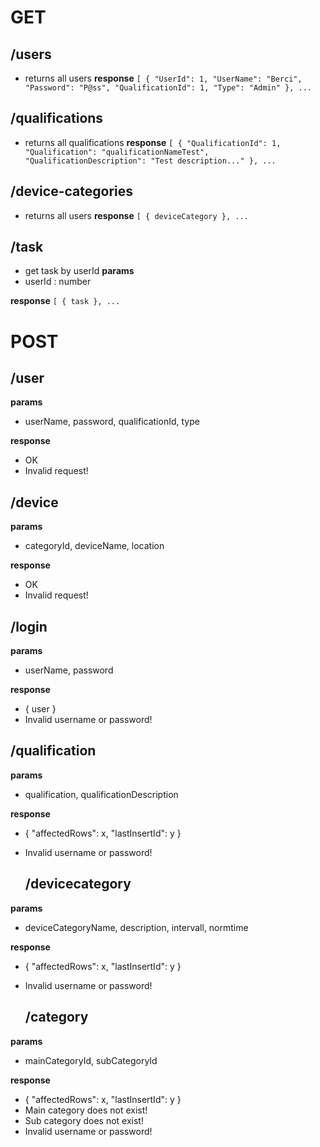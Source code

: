 # GET 

## /users
- returns all users
**response**
`
[
  {
    "UserId": 1,
    "UserName": "Berci",
    "Password": "P@ss",
    "QualificationId": 1,
    "Type": "Admin"
  },
  ...
`

## /qualifications
- returns all qualifications
**response**
`
[
  {
    "QualificationId": 1,
    "Qualification": "qualificationNameTest",
    "QualificationDescription": "Test description..."
  },
  ...
`

## /device-categories
- returns all users
**response**
`
[
  {
    deviceCategory
  },
  ...
`

## /task
- get task by userId
**params**
- userId : number

**response**
`
[
  {
    task
  },
  ...
`


# POST

## /user
**params**
- userName, password, qualificationId, type

**response**
 - OK
 - Invalid request!

## /device
**params**
 - categoryId, deviceName, location

**response**
 - OK
 - Invalid request!

 ## /login
 **params**
  - userName, password

**response**
 - { user }
 - Invalid username or password!

  ## /qualification
 **params**
  - qualification, qualificationDescription

**response**
 - {  "affectedRows": x, "lastInsertId": y }
 - Invalid username or password!

   ## /devicecategory
 **params**
  - deviceCategoryName, description, intervall, normtime

**response**
 - {  "affectedRows": x, "lastInsertId": y }
 - Invalid username or password!

   ## /category
 **params**
  - mainCategoryId, subCategoryId

**response**
 - {  "affectedRows": x, "lastInsertId": y }
 - Main category does not exist!
 - Sub category does not exist!
 - Invalid username or password!
